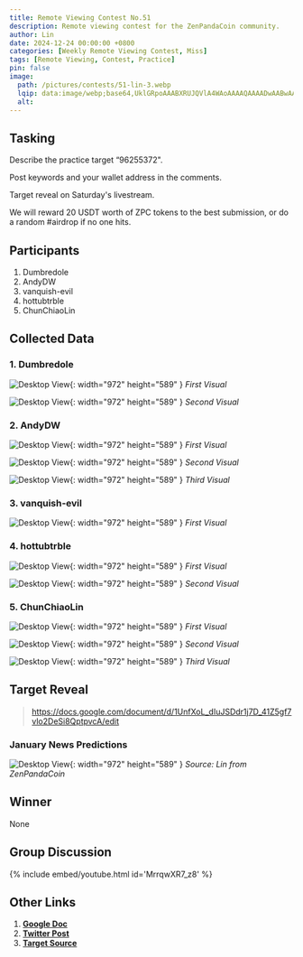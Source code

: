 ```yaml
---
title: Remote Viewing Contest No.51
description: Remote viewing contest for the ZenPandaCoin community.
author: Lin
date: 2024-12-24 00:00:00 +0800
categories: [Weekly Remote Viewing Contest, Miss]
tags: [Remote Viewing, Contest, Practice]
pin: false
image:
  path: /pictures/contests/51-lin-3.webp
  lqip: data:image/webp;base64,UklGRpoAAABXRUJQVlA4WAoAAAAQAAAADwAABwAAQUxQSDIAAAARL0AmbZurmr57yyIiqE8oiG0bejIYEQTgqiDA9vqnsUSI6H+oAERp2HZ65qP/VIAWAFZQOCBCAAAA8AEAnQEqEAAIAAVAfCWkAALp8sF8rgRgAP7o9FDvMCkMde9PK7euH5M1m6VWoDXf2FkP3BqV0ZYbO6NA/VFIAAAA
  alt:
---
```


## Tasking

Describe the practice target “96255372".

Post keywords and your wallet address in the comments.

Target reveal on Saturday's livestream.

We will reward 20 USDT worth of ZPC tokens to the best submission, or do a random #airdrop if no one hits.


## Participants

1. Dumbredole
2. AndyDW
3. vanquish-evil
4. hottubtrble
5. ChunChiaoLin


## Collected Data

### 1. Dumbredole

![Desktop View](/pictures/contests/51-dumbredole-1.webp){: width="972" height="589" }
_First Visual_

![Desktop View](/pictures/contests/51-dumbredole-2.webp){: width="972" height="589" }
_Second Visual_

### 2. AndyDW

![Desktop View](/pictures/contests/51-andydw-1.webp){: width="972" height="589" }
_First Visual_

![Desktop View](/pictures/contests/51-andydw-2.webp){: width="972" height="589" }
_Second Visual_

![Desktop View](/pictures/contests/51-andydw-3.webp){: width="972" height="589" }
_Third Visual_

### 3. vanquish-evil

![Desktop View](/pictures/contests/51-vanquishevil-1.webp){: width="972" height="589" }
_First Visual_

### 4. hottubtrble

![Desktop View](/pictures/contests/51-jeff-1.webp){: width="972" height="589" }
_First Visual_

![Desktop View](/pictures/contests/51-jeff-2.webp){: width="972" height="589" }
_Second Visual_

### 5. ChunChiaoLin

![Desktop View](/pictures/contests/51-lin-1.webp){: width="972" height="589" }
_First Visual_

![Desktop View](/pictures/contests/51-lin-2.webp){: width="972" height="589" }
_Second Visual_

![Desktop View](/pictures/contests/51-lin-3.webp){: width="972" height="589" }
_Third Visual_


## Target Reveal

> https://docs.google.com/document/d/1UnfXoL_dIuJSDdr1j7D_41Z5gf7vlo2DeSi8QptpvcA/edit


### January News Predictions

![Desktop View](/pictures/contests/51-target-1.webp){: width="972" height="589" }
_Source: Lin from ZenPandaCoin_


## Winner

None


## Group Discussion

{% include embed/youtube.html id='MrrqwXR7_z8' %}


## Other Links

1. [**Google Doc**][Google Doc]
2. [**Twitter Post**][Twitter Post]
3. [**Target Source**][Target Source]


[Google Doc]: https://docs.google.com/document/d/1UnfXoL_dIuJSDdr1j7D_41Z5gf7vlo2DeSi8QptpvcA/edit
[Twitter Post]: https://x.com/ZenPandaCoin/status/1871521220396716376
[Target Source]: https://docs.google.com/document/d/1UnfXoL_dIuJSDdr1j7D_41Z5gf7vlo2DeSi8QptpvcA/edit
